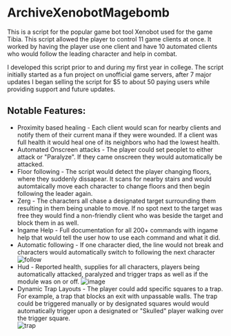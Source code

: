 # ArchiveXenobotMagebomb
This is a script for the popular game bot tool Xenobot used for the game Tibia. This script allowed the player to control 11 game clients at once. It worked by having the player use one client and have 10 automated clients who would follow the leading character and help in combat.

I developed this script prior to and during my first year in college. The script initially started as a fun project on unofficial game servers, after 7 major updates I began selling the script for $5 to about 50 paying users while providing support and future updates.  

## Notable Features:  
* Proximity based healing - Each client would scan for nearby clients and notify them of their current mana if they were wounded. If a client was full health it would heal one of its neighbors who had the lowest health.  
* Automated Onscreen attacks - The player could set peoplet to either attack or "Paralyze". If they came onscreen they would automatically be attacked.  
* Floor following - The script would detect the player changing floors, where they suddenly dissapear. It scans for nearby stairs and would automtaically move each character to change floors and then begin following the leader again.  
* Zerg - The characters all chase a designated target surrounding them resulting in them being unable to move. If no spot next to the target was free they would find a non-friendly client who was beside the target and block them in as well.
* Ingame Help - Full documentation for all 200+ commands with ingame help that would tell the user how to use each command and what it did.  
* Automatic following - If one character died, the line would not break and characters would automatically switch to following the next character
![follow](https://user-images.githubusercontent.com/25403970/213793575-d3fd8ed5-2866-4cc2-bd23-31970e917e27.png)
* Hud - Reported health, supplies for all characters, players being automatically attacked, paralyzed and trigger traps as well as if the module was on or off. 
![image](https://user-images.githubusercontent.com/25403970/213785249-8e215d40-5f1f-44ba-8fca-920d4a89340a.png)
* Dynamic Trap Layouts - The player could add specific squares to a trap. For example, a trap that blocks an exit with unpassable walls. The trap could be triggered manually or by designated squares would would automatically trigger upon a designated or "Skulled" player walking over the trigger square.  
![trap](https://user-images.githubusercontent.com/25403970/213791211-a9d327b5-3261-467d-bcbc-cae07dda25c3.png)
